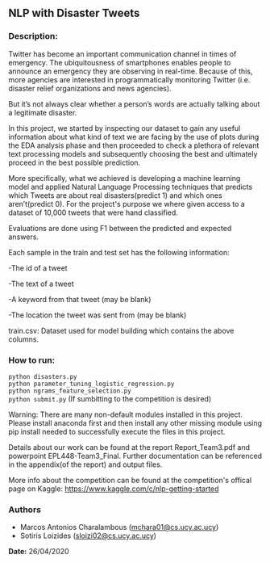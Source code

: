 ## NLP with Disaster Tweets

### Description:
Twitter has become an important communication channel in times of emergency.
The ubiquitousness of smartphones enables people to announce an emergency 
they are observing in real-time. Because of this, more agencies are interested
in programmatically monitoring Twitter (i.e. disaster relief organizations and
news agencies).

But it’s not always clear whether a person’s words are actually talking about
a legitimate disaster. 

In this project, we started by inspecting our dataset to gain any useful information about
what kind of text we are facing by the use of plots during the EDA analysis phase and then 
proceeded to check a plethora of relevant text processing models and subsequently choosing 
the best and ultimately proceed in the best possible prediction.

More specifically, what we achieved is developing a machine learning model and applied Natural
Language Processing techniques that predicts which Tweets are about real disasters(predict 1)
and which ones aren’t(predict 0). For the project's purpose we where given access to a dataset
of 10,000 tweets that were hand classified.

Evaluations are done using F1 between the predicted and expected answers.

Each sample in the train and test set has the following information:

-The id of a tweet

-The text of a tweet

-A keyword from that tweet (may be blank)

-The location the tweet was sent from (may be blank)

train.csv: Dataset used for model building which contains the above columns.

### How to run:
`python disasters.py`<br />
`python parameter_tuning_logistic_regression.py`<br />
`python ngrams_feature_selection.py`<br />
`python submit.py` (If sumbitting to the competition is desired)<br />

Warning: There are many non-default modules installed in this project. Please install anaconda first and then
install any other missing module using pip install <name of module> needed to successfully execute the files
in this project.

Details about our work can be found at the report Report_Team3.pdf and powerpoint EPL448-Team3_Final. Further documentation can be referenced in the appendix(of  the report) and output files.

More info about the competition can be found at the competition's offical page on Kaggle: https://www.kaggle.com/c/nlp-getting-started

### Authors
* Marcos Antonios Charalambous (mchara01@cs.ucy.ac.ucy)
* Sotiris Loizides (sloizi02@cs.ucy.ac.ucy)
		  
**Date:** 26/04/2020
